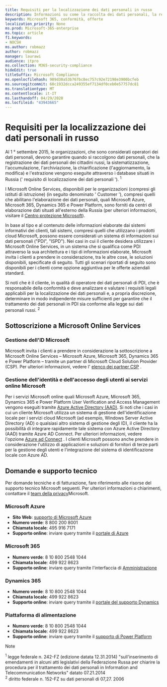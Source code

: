 ```yaml
---
title: Requisiti per la localizzazione dei dati personali in russo
description: Informazioni su come la raccolta dei dati personali, la registrazione dei dati personali dei cittadini russi, la sistematizzazione, l'accumulazione, l'archiviazione, la chiarificazione e l'estrazione vengono eseguite nei servizi e nei database di Microsoft situati in Russia.
keywords: Microsoft 365, conformità, offerte
localization_priority: None
ms.prod: Microsoft-365-enterprise
ms.topic: article
f1.keywords:
- NOCSH
ms.author: robmazz
author: robmazz
manager: laurawi
audience: itpro
ms.collection: M365-security-compliance
hideEdit: true
titleSuffix: Microsoft Compliance
ms.openlocfilehash: 989d30a53b767bc8ec757c92e72198e3900bcfeb
ms.sourcegitcommit: 60c1932dcca249355ef7134df0ceb0e57757dc81
ms.translationtype: MT
ms.contentlocale: it-IT
ms.lasthandoff: 04/29/2020
ms.locfileid: "43943665"
---
```

# <a name="russian-personal-data-localization-requirements"></a>Requisiti per la localizzazione dei dati personali in russo

Al 1 ° settembre 2015, le organizzazioni, che sono considerati operatori dei dati personali, devono garantire quando si raccolgono dati personali, che la registrazione dei dati personali dei cittadini russi, la sistematizzazione, l'accumulazione, l'archiviazione, la chiarificazione (l'aggiornamento, la modifica) e l'estrazione vengono eseguite attraverso i database situati in Russia (' requisito di localizzazione dei dati personali '). <sup>1</sup>

I Microsoft Online Services, disponibili per le organizzazioni (compresi gli istituti di istruzione) (in seguito denominato ' Customer '), compresi quelli che abilitano l'elaborazione dei dati personali, quali Microsoft Azure, Microsoft 365, Dynamics 365 e Power Platform, sono forniti da centri di elaborazione dati situati all'esterno della Russia (per ulteriori informazioni, visitare il [Centro protezione Microsoft](https://www.microsoft.com/trust-center)).

In base al tipo e al contenuto delle informazioni elaborate dai sistemi informativi dei clienti, tali sistemi, compresi quelli che utilizzano i prodotti cloud Microsoft, possono essere considerati un sistema di informazioni sui dati personali ("PDI", "ISPD"). Nei casi in cui il cliente desidera utilizzare i Microsoft Online Services, in un sistema che si qualifica come PDI attraverso la sua architettura e i tipi di informazioni elaborate, Microsoft invita i clienti a prendere in considerazione, tra le altre cose, le soluzioni disponibili, specificate di seguito. Tutti gli scenari riportati di seguito sono disponibili per i clienti come opzione aggiuntiva per le offerte aziendali standard.

Si noti che è il cliente, in qualità di operatore dei dati personali di PDI, che è responsabile della conformità e deve analizzare e valutare i requisiti legali applicabili per la localizzazione dei dati personali e, a propria discrezione, determinare in modo indipendente misure sufficienti per garantire che il trattamento dei dati personali in PDI sia conforme alla legge sui dati personali russi. <sup>2</sup>

## <a name="subscribing-to-microsoft-online-services"></a>Sottoscrizione a Microsoft Online Services

### <a name="microsoft-id-management"></a>Gestione dell'ID Microsoft

Microsoft invita i clienti a prendere in considerazione la sottoscrizione a Microsoft Online Services – Microsoft Azure, Microsoft 365, Dynamics 365 e Power Platform – tramite un partner di Microsoft Cloud Solution Provider (CSP). Per ulteriori informazioni, vedere l' [elenco dei partner CSP](https://pinpoint.microsoft.com/search?type=services&campaign=691) .

### <a name="managing-user-identity-and-access-for-microsoft-online-services"></a>Gestione dell'identità e dell'accesso degli utenti ai servizi online Microsoft

Per i servizi Microsoft online quali Microsoft Azure, Microsoft 365, Dynamics 365 e Power Platform User Verification and Access Management vengono eseguiti tramite [Azure Active Directory (AAD)](https://azure.microsoft.com/services/active-directory/). Si noti che i casi in cui un cliente Microsoft utilizza un sistema di gestione dell'identificazione locale per i servizi cloud Microsoft (ad esempio, Windows Server Active Directory (AD) o qualsiasi altro sistema di gestione degli ID), il cliente ha la possibilità di integrare rapidamente tale sistema con Azure Active Directory (AAD) tramite Azure AD Connect. Per ulteriori informazioni, vedere l'opzione [Azure ad Connect](https://docs.microsoft.com/azure/active-directory/cloud-provisioning/) . I clienti Microsoft possono anche prendere in considerazione l'utilizzo di applicazioni e soluzioni di fornitori di terze parti per la gestione degli utenti e l'integrazione del sistema di identificazione locale con Azure AD.

## <a name="questions-and-support"></a>Domande e supporto tecnico

Per domande tecniche e di fatturazione, fare riferimento alle risorse del supporto tecnico Microsoft seguenti. Per ulteriori informazioni o chiarimenti, contattare il [team della privacy](https://support.microsoft.com/gp/privacy-page)Microsoft.

### <a name="microsoft-azure"></a>Microsoft Azure

- **Sito Web**: [supporto di Microsoft Azure](https://aka.ms/GetAzureSupport)
- **Numero verde**: 8 800 200 8001
- **Chiamata locale**: 495 916 7171
- **Supporto online**: inviare query tramite il [portale di Azure](https://portal.azure.com)

### <a name="microsoft-365"></a>Microsoft 365

- **Numero verde**: 8 10 800 2548 1044
- **Chiamata locale**: 499 922 8623
- **Supporto online**: inviare query tramite l'interfaccia di [Amministrazione](https://portal.office.com/)

### <a name="dynamics-365"></a>Dynamics 365

- **Numero verde**: 8 10 800 2548 1044
- **Chiamata locale**: 499 922 8623
- **Supporto online**: inviare query tramite il [portale del supporto Dynamics](https://dynamics.microsoft.com/support/)

### <a name="power-platform"></a>Piattaforma di alimentazione

- **Numero verde**: 8 10 800 2548 1044
- **Chiamata locale**: 499 922 8623
- **Supporto online**: inviare query tramite il [supporto di Power Platform](https://docs.microsoft.com/power-platform/admin/get-help-support)

> [!NOTE]
> <sup>1</sup> legge federale n. 242-FZ (edizione datata 12.31.2014) "sull'inserimento di emendamenti in alcuni atti legislativi della Federazione Russa per chiarire la procedura per il trattamento dei dati personali in Information and Telecommunication Networks" datato 07.21.2014 <br>
> <sup>2</sup> diritto federale n. 152-FZ su dati personali di 07,27. 2006<br>
